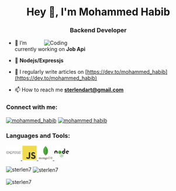 

<h1 align="center">Hey 👋, I'm Mohammed Habib</h1>
<h3 align="center">Backend Developer</h3>

<img align="right" alt="Coding" width="400" src="https://encrypted-tbn0.gstatic.com/images?q=tbn:ANd9GcSifW-daQ3F9e1UnyPM_YRUti5FRLEf1LLkTQ&s">

- 🔭 I’m currently working on **Job Api**

- 🌱  **Nodejs/Expressjs**

- 📝 I regularly write articles on [https://dev.to/mohammed_habib](https://dev.to/mohammed_habib)

- 📫 How to reach me **sterlendart@gmail.com**

<h3 align="left">Connect with me:</h3>
<p align="left">
<a href="https://dev.to/mohammed_habib" target="blank"><img align="center" src="https://raw.githubusercontent.com/rahuldkjain/github-profile-readme-generator/master/src/images/icons/Social/devto.svg" alt="mohammed_habib" height="30" width="40" /></a>
<a href="https://linkedin.com/in/mohammed habib" target="blank"><img align="center" src="https://raw.githubusercontent.com/rahuldkjain/github-profile-readme-generator/master/src/images/icons/Social/linked-in-alt.svg" alt="mohammed habib" height="30" width="40" /></a>
</p>

<h3 align="left">Languages and Tools:</h3>
<p align="left"> <a href="https://expressjs.com" target="_blank" rel="noreferrer"> <img src="https://raw.githubusercontent.com/devicons/devicon/master/icons/express/express-original-wordmark.svg" alt="express" width="40" height="40"/> </a> <a href="https://developer.mozilla.org/en-US/docs/Web/JavaScript" target="_blank" rel="noreferrer"> <img src="https://raw.githubusercontent.com/devicons/devicon/master/icons/javascript/javascript-original.svg" alt="javascript" width="40" height="40"/> </a> <a href="https://www.mongodb.com/" target="_blank" rel="noreferrer"> <img src="https://raw.githubusercontent.com/devicons/devicon/master/icons/mongodb/mongodb-original-wordmark.svg" alt="mongodb" width="40" height="40"/> </a> <a href="https://nodejs.org" target="_blank" rel="noreferrer"> <img src="https://raw.githubusercontent.com/devicons/devicon/master/icons/nodejs/nodejs-original-wordmark.svg" alt="nodejs" width="40" height="40"/> </a> </p>

<p><img align="left" src="https://github-readme-stats.vercel.app/api/top-langs?username=sterlen7&show_icons=true&locale=en&layout=compact" alt="sterlen7" /></p>

<p>&nbsp;<img align="center" src="https://github-readme-stats.vercel.app/api?username=sterlen7&show_icons=true&locale=en" alt="sterlen7" /></p>

<p><img align="center" src="https://github-readme-streak-stats.herokuapp.com/?user=sterlen7&" alt="sterlen7" /></p>
